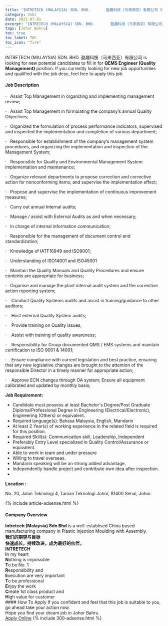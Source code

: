 ```yaml
---
title: "INTRETECH (MALAYSIA) SDN. BHD.       盈趣科技（马来西亚）有限公司 Vacancies QEMS Engineer (Quality Management)" 
category: Jobs 
date: 2021-07-01 
excerpt: "INTRETECH (MALAYSIA) SDN. BHD.       盈趣科技（马来西亚）有限公司 is currently looking for suitable person to fill in the QEMS Engineer (Quality Management) which based in Johor Bahru" 
tags: [Johor Bahru] 
toc: true 
toc_label: TOC 
toc_icon: "fire" 
--- 
```


<p>INTRETECH (MALAYSIA) SDN. BHD.       盈趣科技（马来西亚）有限公司 is looking for new potential candidates to fill in for <b>QEMS Engineer (Quality Management)</b> position. If you currently looking for new job opportunities and qualified with the job desc, feel free to apply this job.
</p><div><div><h4>Job Description</h4></div><div><div><span><div><p>&#183;&#160;&#160;&#160;Assist Top Management in organizing and implementing management review;</p><p>&#183;&#160;&#160;&#160;Assist Top Management in formulating the company&#8217;s annual Quality Objectives;</p><p>&#183;&#160;&#160;&#160;Organized the formulation of process performance indicators, supervised and inspected the implementation and completion of various department;</p><p>&#183;&#160;&#160;&#160;Responsible for establishment of the company&#8217;s management system procedures, and organizing the implementation and inspection of the Management System;</p><p>&#183;&#160;&#160;&#160;Responsible for Quality and Environmental Management System implementation and maintenance;</p><p>&#183;&#160;&#160;&#160;Organize relevant departments to propose correction and corrective action for nonconforming items, and supervise the implementation effect;</p><p>&#183;&#160;&#160;&#160;Propose and supervise the implementation of continuous improvement measures;</p><p>&#183;&#160;&#160;&#160;Carry out annual Internal audits;</p><p>&#183;&#160;&#160;&#160;Manage / assist with External Audits as and when necessary;</p><p>&#183;&#160;&#160;&#160;In charge of internal information communication;</p><p>&#183;&#160;&#160;&#160;Responsible for the management of document control and standardization;</p><p>&#183;&#160;&#160;&#160;Knowledge of IATF16949 and ISO9001;</p><p>&#183;&#160;&#160;&#160;Understanding of ISO14001 and ISO45001</p><p>&#183;&#160;&#160;&#160;Maintain the Quality Manuals and Quality Procedures and ensure contents are appropriate for business;</p><p>&#183;&#160;&#160;&#160;Organise and manage the plant internal audit system and the corrective action reporting system;</p><p>&#183;&#160;&#160;&#160;&#160;Conduct Quality Systems audits and assist in training/guidance to other auditors;</p><p>&#183;&#160;&#160;&#160;&#160;Host external Quality System audits;</p><p>&#183;&#160;&#160;&#160;&#160;Provide training on Quality issues;</p><p>&#183;&#160;&#160;&#160;&#160;Assist with training of quality awareness;</p><p>&#183;&#160;&#160;&#160;&#160;Responsibility for Group documented QMS / EMS systems and maintain certification to ISO 9001 &amp; 14001;</p><p>&#183;&#160;&#160;&#160;&#160;Ensure compliance with current legislation and best practice, ensuring that any new legislative changes are brought to the attention of the responsible Director in a timely manner for appropriate action;</p><p>&#183;&#160;&#160;&#160;&#160;Approve ECN changes through OA system; Ensure all equipment calibrated and updated by monthly basis;</p><p><strong>Job Requirement:</strong></p><ul><li>Candidate must possess at least Bachelor's Degree/Post Graduate Diploma/Professional Degree in Engineering (Electrical/Electronic), Engineering (Others) or equivalent.</li><li>Required language(s):&#160;Bahasa Malaysia, English, Mandarin</li><li>At least 2&#160;Year(s) of working experience in the related field is required for this position.</li><li>Required Skill(s): Communication skill, Leadership, Independent</li><li>Preferably Entry Level specialized in Quality Control/Assurance or equivalent.</li><li>Able to work in team and under pressure</li><li>Willing to travel overseas.</li><li>Mandarin speaking will be an strong added advantage.</li><li>Independently handle project and contribute own idea after inspection.</li><li><br></li></ul><p><strong>Location :</strong></p><p>No. 20, Jalan Teknologi 4, Taman Teknologi Johor, 81400 Senai, Johor.</p></div></span></div></div></div> 
{% include article-adsense.html %} 
<div><div><h4>Company Overview</h4></div><div><div><span><div><div>
<div><strong>Intretech (Malaysia) Sdn Bhd</strong> is a well-establised China based manufacturing company in Plastic Injection Moulding with Assembly.</div>
<div>
<div><strong>&#25105;&#20204;&#30340;&#26399;&#26395;&#19982;&#30446;&#26631;</strong></div>
<div><strong>&#24555;&#36895;&#25104;&#38271;&#65292;&#25345;&#32493;&#25913;&#36827;&#65292;&#25104;&#20026;&#26368;&#22909;&#30340;&#20249;&#20276;&#12290;</strong></div>
<div><strong>INTRETECH</strong></div>
<div><strong>I</strong>n my heart</div>
<div><strong>N</strong>othing is impossible</div>
<div><strong>T</strong>o be No. 1</div>
<div><strong>R</strong>esponsibility and</div>
<div><strong>E</strong>xecution are very important</div>
<div><strong>T</strong>o be professional</div>
<div><strong>E</strong>njoy the work</div>
<div><strong>C</strong>reate 1st class product and</div>
<div><strong>H</strong>igh value for customer</div>
</div>
</div></div></span></div></div></div> 
#### How To Apply 
If you confident and feel that this job is suitable to you, go ahead take your action now. <br/> 
Hope you find your dream job in Johor Bahru. <br/> 
<a href="https://www.jobstreet.com.my/en/job/qems-engineer-quality-management-4604423?jobId=jobstreet-my-job-4604423&" class="btn btn--info" target="_blank" rel="nofollow noopenner">Apply Online</a> 
{% include 300-adsense.html %} 